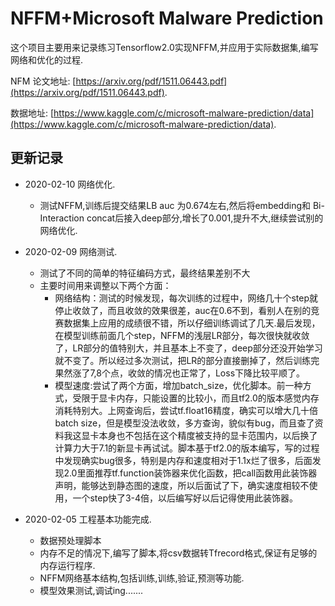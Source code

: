 
# NFFM+Microsoft Malware Prediction

这个项目主要用来记录练习Tensorflow2.0实现NFFM,并应用于实际数据集,编写网络和优化的过程.



NFM 论文地址: [https://arxiv.org/pdf/1511.06443.pdf](https://arxiv.org/pdf/1511.06443.pdf). 

数据地址: [https://www.kaggle.com/c/microsoft-malware-prediction/data](https://www.kaggle.com/c/microsoft-malware-prediction/data). 

## 更新记录
   - 2020-02-10 网络优化.  
        * 测试NFFM,训练后提交结果LB auc 为0.674左右,然后将embedding和 Bi-Interaction concat后接入deep部分,增长了0.001,提升不大,继续尝试别的网络优化.
        
   - 2020-02-09 网络测试.  
        * 测试了不同的简单的特征编码方式，最终结果差别不大
        * 主要时间用来调整以下两个方面：
            * 网络结构：测试的时候发现，每次训练的过程中，网络几十个step就停止收敛了，而且收敛的效果很差，auc在0.6不到，看别人在别的竞赛数据集上应用的成绩很不错，所以仔细训练调试了几天.最后发现，在模型训练前面几个step，NFFM的浅层LR部分，每次很快就收敛了，LR部分的值特别大，并且基本上不变了，deep部分还没开始学习就不变了。所以经过多次测试，把LR的部分直接删掉了，然后训练完果然涨了7,8个点，收敛的情况也正常了，Loss下降比较平顺了。
            * 模型速度:尝试了两个方面，增加batch_size，优化脚本。前一种方式，受限于显卡内存，只能设置的比较小，而且tf2.0的版本感觉内存消耗特别大。上网查询后，尝试tf.float16精度，确实可以增大几十倍batch size，但是模型没法收敛，多方查询，貌似有bug，而且查了资料我这显卡本身也不包括在这个精度被支持的显卡范围内，以后换了计算力大于7.1的新显卡再试试。脚本基于tf2.0的版本编写，写的过程中发现确实bug很多，特别是内存和速度相对于1.1x烂了很多，后面发现2.0里面推荐tf.function装饰器来优化函数，把call函数用此装饰器声明，能够达到静态图的速度，所以后面试了下，确实速度相较不使用，一个step快了3-4倍，以后编写好以后记得使用此装饰器。
        
   - 2020-02-05 工程基本功能完成.  
        * 数据预处理脚本
        * 内存不足的情况下,编写了脚本,将csv数据转Tfrecord格式,保证有足够的内存运行程序.
        * NFFM网络基本结构,包括训练,训练,验证,预测等功能.
        * 模型效果测试,调试ing.......
